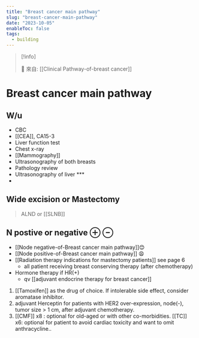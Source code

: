 ```yaml
---
title: "Breast cancer main pathway"
slug: "breast-cancer-main-pathway"
date: "2023-10-05"
enableToc: false
tags:
  - building
---
```


> [!info]
>
> 🌱 來自: [[Clinical Pathway-of-breast cancer]]

# Breast cancer main pathway

## W/u

- CBC
- [[CEA]], CA15-3
- Liver function test
- Chest x-ray
- [[Mammography]]
- Ultrasonography of both breasts
- Pathology review
- Ultrasonography of liver ***
-

## Wide excision or Mastectomy
>
> ALND or [[SLNB]]

## N postive or negative ⊕ ⊖

- [[Node negative-of-Breast cancer main pathway]]😊
- [[Node positive-of-Breast cancer main pathway]] 😩
- [[Radiation therapy indications for mastectomy patients]] see page 6
  - all patient receiving breast conserving therapy (after chemotherapy)
- Hormone therapy if HR(+)
  - qv [[adjuvant endocrine therapy for breast cancer]]

1. [[Tamoxifen]] as the drug of choice.  If intolerable side effect, consider aromatase inhibitor.
2. adjuvant  Herceptin for patients with HER2 over-expression, node(-), tumor size > 1 cm, after adjuvant chemotherapy.
3. [[CMF]] x8 : optional for old-aged or with other co-morbidities. [[TC]] x6: optional for patient to avoid cardiac toxicity and want to omit anthracycline..
